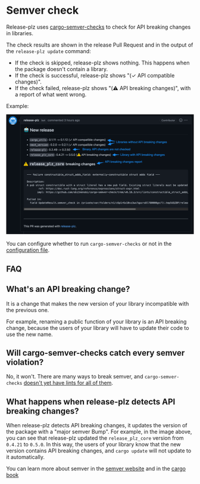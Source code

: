 # Semver check

Release-plz uses [cargo-semver-checks](https://github.com/obi1kenobi/cargo-semver-checks)
to check for API breaking changes in libraries.

The check results are shown in the release Pull Request and in the output of the
`release-plz update` command:

- If the check is skipped, release-plz shows nothing. This happens when the package
  doesn't contain a library.
- If the check is successful, release-plz shows "(✓ API compatible changes)".
- If the check failed, release-plz shows "(⚠️ API breaking changes)", with a report
  of what went wrong.

Example:

![pr](assets/pr.png)

You can configure whether to run `cargo-semver-checks` or not in the
[configuration file](config.md#the-semver_check-field).

## FAQ

## What's an API breaking change?

It is a change that makes the new version of your library
incompatible with the previous one.

For example, renaming a public function of your library is an API breaking change,
because the users of your library will have to update their code to use the new name.

## Will cargo-semver-checks catch every semver violation?

No, it won't. There are many ways to break semver, and `cargo-semver-checks`
[doesn't yet have lints for all of them](https://github.com/obi1kenobi/cargo-semver-checks/issues/5).

## What happens when release-plz detects API breaking changes?

When release-plz detects API breaking changes, it updates the version of the package
with a "major semver Bump". For example, in the image above, you can see that release-plz updated
the `release_plz_core` version from `0.4.21` to `0.5.0`.
In this way, the users of your library know that the new version contains API breaking
changes, and `cargo update` will not update to it automatically.

You can learn more about semver in the [semver website](https://semver.org/)
and in the [cargo book](https://doc.rust-lang.org/cargo/reference/semver.html)
